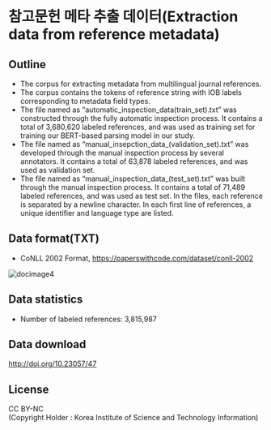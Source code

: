 # 참고문헌 메타 추출 데이터(Extraction data from reference metadata)

## Outline
- The corpus for extracting metadata from multilingual journal references.
- The corpus contains the tokens of reference string with IOB labels corresponding to metadata field types.
- The file named as “automatic_inspection_data(train_set).txt” was constructed through the fully automatic inspection process. It contains a total of 3,680,620 labeled references, and was used as training set for training our BERT-based parsing model in our study.
- The file named as “manual_insepction_data_(validation_set).txt” was developed through the manual inspection process by several annotators. It contains a total of 63,878 labeled references, and was used as validation set.
- The file named as “manual_inspection_data_(test_set).txt” was built through the manual inspection process. It contains a total of 71,489 labeled references, and was used as test set.
In the files, each reference is separated by a newline character. In each first line of references, a unique identifier and language type are listed.

## Data format(TXT)
- CoNLL 2002 Format, https://paperswithcode.com/dataset/conll-2002

![docimage4](https://github.com/user-attachments/assets/4715824c-c4d4-4456-bb63-7652f0fe13ce)

## Data statistics
- Number of labeled references: 3,815,987

##  Data download
http://doi.org/10.23057/47

## License
CC BY-NC
<br>(Copyright Holder : Korea Institute of Science and Technology Information)
